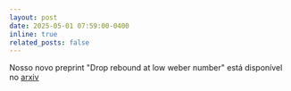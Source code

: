 ```yaml
---
layout: post
date: 2025-05-01 07:59:00-0400
inline: true
related_posts: false
---
```


Nosso novo preprint "Drop rebound at low weber number" está disponível no [arxiv](https://arxiv.org/abs/2505.00902)
